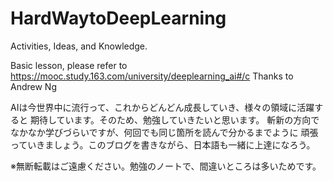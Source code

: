 # HardWaytoDeepLearning

Activities, Ideas, and Knowledge.

Basic lesson, please refer to https://mooc.study.163.com/university/deeplearning_ai#/c
Thanks to Andrew Ng

AIは今世界中に流行って、これからどんどん成長していき、様々の領域に活躍すると
期待しています。そのため、勉強していきたいと思います。
斬新の方向でなかなか学びづらいですが、何回でも同じ箇所を読んで分かるまでように
頑張っていきましょう。このブログを書きながら、日本語も一緒に上達になろう。

※無断転載はご遠慮ください。勉強のノートで、間違いところは多いためです。
